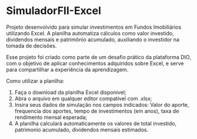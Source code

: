 # SimuladorFII-Excel
Projeto desenvolvido para simular investimentos em Fundos Imobiliários utilizando Excel. A planilha automatiza cálculos como valor investido, dividendos mensais e patrimônio acumulado, auxiliando o investidor na tomada de decisões.

Esse projeto foi criado como parte de um desafio prático da plataforma DIO, com o objetivo de aplicar conhecimentos adquiridos sobre Excel, e serve para compartilhar a experiência da aprendizagem.

Como utilizar a planilha:
1) Faça o download da planilha Excel disponivel;
2) Abra o arquivo em qualquer editor compatível com .xlsx;
3) Insira seus dados de simulação nos campos indicados: Valor do aporte, frequencia dos aportes, tempo de investimentos (em anos), taxa de rendimento mensal esperada;
4) A planilha calculará automaticamente os valores de total investido, patrimonio acumulado, dividendos mensais estimados.
